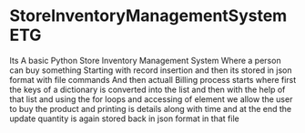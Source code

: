 # StoreInventoryManagementSystemETG
Its A basic Python Store Inventory Management System Where a person can buy something
Starting with record insertion and then its stored in json format with file commands 
And then actuall Billing process starts where first the keys of a dictionary is converted into the list and then with the help of that list and using the for loops and accessing of element we allow the user to buy the product and printing is details along with time 
and at the end the update quantity is again stored back in json format in that file

